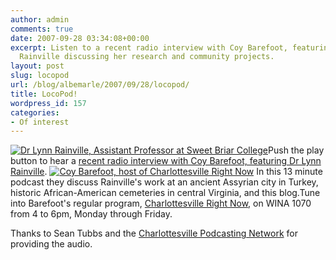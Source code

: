 ```yaml
---
author: admin
comments: true
date: 2007-09-28 03:34:08+00:00
excerpt: Listen to a recent radio interview with Coy Barefoot, featuring Dr. Lynn
  Rainville discussing her research and community projects.
layout: post
slug: locopod
url: /blog/albemarle/2007/09/28/locopod/
title: LocoPod!
wordpress_id: 157
categories:
- Of interest
---
```


[![Dr Lynn Rainville, Assistant Professor at Sweet Briar College](http://www.locohistory.org/blog/wp-content/uploads/2007/09/lr.jpg)](http://www.locohistory.org/blog/?attachment_id=159)Push the play button to hear a [recent radio interview with Coy Barefoot, featuring Dr Lynn Rainville](http://www.cvillepodcast.com/2007/09/27/lynn-rainville/). [![Coy Barefoot, host of Charlottesville Right Now](http://www.locohistory.org/blog/wp-content/uploads/2007/09/barefoot.jpg)](http://www.locohistory.org/blog/?attachment_id=158) In this 13 minute podcast they discuss Rainville's work at an ancient Assyrian city in Turkey, historic African-American cemeteries in central Virginia, and this blog.Tune into Barefoot's regular program, [Charlottesville Right Now](http://www.wina.com/page.php?category_id=336 ),  on WINA  1070 from 4 to 6pm, Monday through Friday.



Thanks to Sean Tubbs and the [Charlottesville Podcasting Network](http://www.cvillepodcast.com) for providing the audio.
